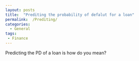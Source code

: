 ```yaml
---
layout: posts
title:  "Prediting the probability of defalut for a loan"
permalink:  /Prediting/
categories:
  - General
tags:
 - Finance
---
```


Predicting the PD of a loan is
how do you mean?